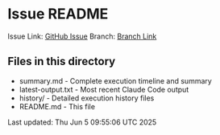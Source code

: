 # Issue README

Issue Link: [GitHub Issue](https://github.com/t-sugimura-ruten/claude-code-workflow/issues/9)
Branch: [Branch Link](https://github.com/t-sugimura-ruten/claude-code-workflow/tree/claude-code/issue-9)

## Files in this directory

- summary.md - Complete execution timeline and summary
- latest-output.txt - Most recent Claude Code output
- history/ - Detailed execution history files
- README.md - This file

Last updated: Thu Jun  5 09:55:06 UTC 2025
